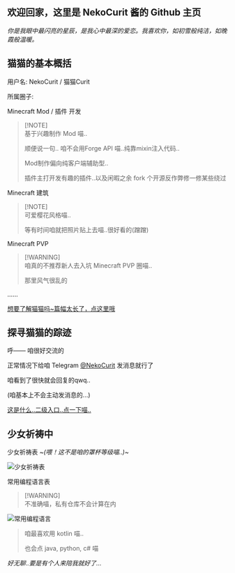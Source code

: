 ## 欢迎回家，这里是 NekoCurit 酱的 Github 主页

*你是我眼中最闪亮的星辰，是我心中最深的爱恋。我喜欢你，如初雪般纯洁，如晚霞般温暖。*

## 猫猫的基本概括

用户名: NekoCurit / 猫猫Curit

所属圈子:

Minecraft Mod / 插件 开发

> [!NOTE]\
> 基于兴趣制作 Mod 喵..
>
> 顺便说一句.. 咱不会用Forge API 喵..纯靠mixin注入代码..
>
> Mod制作偏向纯客户端辅助型..
>
> 插件主打开发有趣的插件..以及闲暇之余 fork 个开源反作弊修一修某些绕过

Minecraft 建筑

> [!NOTE]\
> 可爱樱花风格喵..
>
> 等有时间咱就把照片贴上去喵..很好看的(蹭蹭)

Minecraft PVP

> [!WARNING]\
> 咱真的不推荐新人去入坑 Minecraft PVP 圈喵..
>
> 那里风气很乱的

......

[想要了解猫猫吗~篇幅太长了，点这里哦](https://github.com/NekoCurit/NekoCurit/blob/main/ABOUT.md)

## 探寻猫猫的踪迹

呼—— 咱很好交流的

正常情况下给咱 Telegram [@NekoCurit](https://t.me/NekoCurit) 发消息就行了

咱看到了很快就会回复的qwq..

(咱基本上不会主动发消息的...)

[这是什么..二级入口..点一下喵..](https://github.com/NekoCurit/NekoCurit/blob/main/CONTANTS.md)

## 少女祈祷中

少女祈祷表 ~*(喂！这不是咱的罩杯等级喵..)*~

![少女祈祷表](https://github-readme-stats.vercel.app/api?username=NekoCurit&show_icons=true&theme=radical)

常用编程语言表

> [!WARNING]\
> 不准确喵，私有仓库不会计算在内

![常用编程语言](https://github-readme-stats.vercel.app/api/top-langs/?username=NekoCurit&layout=compact&theme=radical)

> 咱最喜欢用 kotlin 喵..
>
> 也会点 java, python, c# 喵

*好无聊..要是有个人来陪我就好了...*
